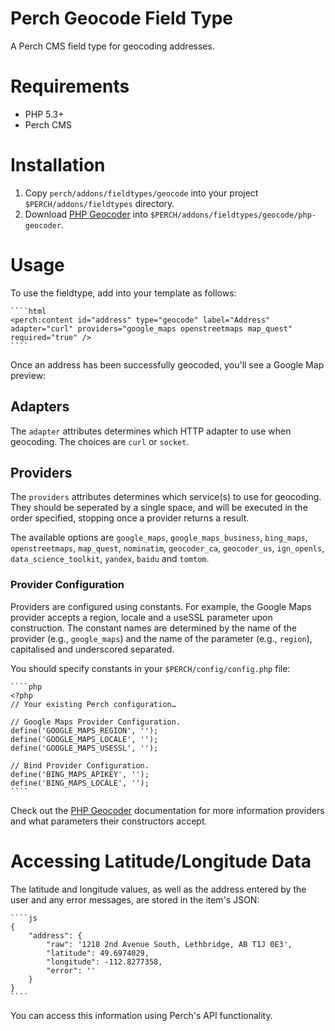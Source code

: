Perch Geocode Field Type
========================

A Perch CMS field type for geocoding addresses.

# Requirements

* PHP 5.3+
* Perch CMS

# Installation

1) Copy `perch/addons/fieldtypes/geocode` into your project `$PERCH/addons/fieldtypes` directory.
2) Download [PHP Geocoder](https://github.com/geocoder-php) into `$PERCH/addons/fieldtypes/geocode/php-geocoder`.

# Usage

To use the fieldtype, add into your template as follows:

	````html
	<perch:content id="address" type="geocode" label="Address" adapter="curl" providers="google_maps openstreetmaps map_quest" required="true" />
	````

Once an address has been successfully geocoded, you'll see a Google Map preview:

[screenshot]: https://github.com/ziadoz/perch-fieldtype-geocode/raw/master/screenshot.png "Google Map Preview"

## Adapters

The `adapter` attributes determines which HTTP adapter to use when geocoding. The choices are `curl` or `socket`.

## Providers

The `providers` attributes determines which service(s) to use for geocoding. They should be seperated by a single space, and will be executed in the order specified, stopping once a provider returns a result.

The available options are `google_maps`, `google_maps_business`, `bing_maps`, `openstreetmaps`, `map_quest`, `nominatim`, `geocoder_ca`, `geocoder_us`, `ign_openls`, `data_science_toolkit`, `yandex`, `baidu` and `tomtom`.

### Provider Configuration

Providers are configured using constants. For example, the Google Maps provider accepts a region, locale and a useSSL parameter upon construction. The constant names are determined by the name of the provider (e.g., `google_maps`) and the name of the parameter (e.g., `region`), capitalised and underscored separated.

You should specify constants in your `$PERCH/config/config.php` file:

	````php
	<?php
	// Your existing Perch configuration…

	// Google Maps Provider Configuration.
	define('GOOGLE_MAPS_REGION', '');
	define('GOOGLE_MAPS_LOCALE', '');
	define('GOOGLE_MAPS_USESSL', '');

	// Bind Provider Configuration.
	define('BING_MAPS_APIKEY', '');
	define('BING_MAPS_LOCALE', '');
	````

Check out the [PHP Geocoder](https://github.com/geocoder-php) documentation for more information providers and what parameters their constructors accept.

# Accessing Latitude/Longitude Data

The latitude and longitude values, as well as the address entered by the user and any error messages, are stored in the item's JSON:

	````js
	{
		"address": {
			"raw": '1218 2nd Avenue South, Lethbridge, AB T1J 0E3',
			"latitude": 49.6974029,
			"longitude": -112.8277358,
			"error": ''
		}
	}
	````

You can access this information using Perch's API functionality.